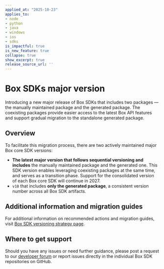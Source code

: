 ```yaml
---
applied_at: "2025-10-23"
applies_to: 
- node
- python
- java
- windows
- ios
- sdks
is_impactful: true
is_new_feature: true
collapse: true
show_excerpt: true
release_source_url: ''
---
```


# Box SDKs major version

Introducing a new major release of Box SDKs that includes two packages — the manually maintained package and the generated package. The coexisting packages provide easier access to the latest Box API features and support gradual migration to the standalone generated package.

<!-- more -->

## Overview

To facilitate this migration process, there are two actively maintained major Box core SDK versions:

* **The latest major version that follows sequential versioning and includes** the manually maintained package and the generated one. This SDK version enables leveraging coexisting packages at the same time, and serves as a transition phase. Support for the consolidated version of each Box core SDK will continue in 2027.
* `v10` that includes **only the generated package**, a consistent version number across all Box SDK artifacts.

## Additional information and migration guides

For additional information on recommended actions and migration guides, visit [Box SDK versioning strategy page][1].

## Where to get support

Should you have any issues or need further guidance, please post a request to our [developer forum][2] or report issues directly in the individual Box SDK repositories on GitHub.

[1]: https://developer.box.com/guides/tooling/sdks/sdk-versioning/
[2]: https://forum.box.com/
